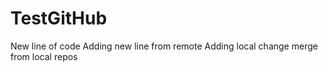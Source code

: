 # TestGitHub
New line of code
Adding new line from remote
Adding local change
merge from local repos